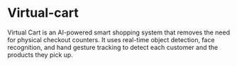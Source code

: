 # Virtual-cart
Virtual Cart is an AI-powered smart shopping system that removes the need for physical checkout counters. It uses real-time object detection, face recognition, and hand gesture tracking to detect each customer and the products they pick up.
